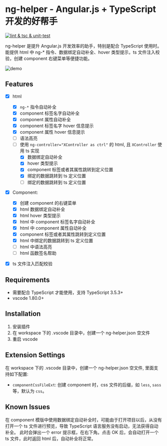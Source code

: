 # ng-helper - Angular.js + TypeScript 开发的好帮手

[![lint & tsc & unit-test](https://github.com/huanguolin/ng-helper/actions/workflows/check.yml/badge.svg)](https://github.com/huanguolin/ng-helper/actions/workflows/check.yml)

ng-helper 是提升 Angular.js 开发效率的助手，特别是配合 TypeScript 使用时。能提供 html 中 ng-* 指令、数据绑定自动补全、hover 类型提示，ts 文件注入校验，创建 component 右键菜单等便捷功能。

![demo](https://raw.githubusercontent.com/huanguolin/ng-helper/main/resources/demo.gif)

## Features

- [x] html
  - [x] `ng-*` 指令自动补全
  - [x] component 标签名字自动补全
  - [x] component 属性自动补全
  - [x] component 标签名字 hover 信息提示
  - [x] component 属性 hover 信息提示
  - [ ] 语法高亮
  - [ ] 使用 `ng-controller="XController as ctrl"` 的 html, 且 `XController` 使用 ts 实现
    - [x] 数据绑定自动补全
    - [x] hover 类型提示
    - [x] component 标签或者其属性跳转到定义位置
    - [x] 绑定的数据跳转到 ts 定义位置
    - [ ] 绑定的数据跳转到 ts 定义位置
- [x] Component:
  - [x] 创建 component 的右键菜单
  - [x] html 数据绑定自动补全
  - [x] html hover 类型提示
  - [x] html 中 component 标签名字自动补全
  - [x] html 中 component 属性自动补全
  - [x] component 标签或者其属性跳转到定义位置
  - [x] html 中绑定的数据跳转到 ts 定义位置
  - [ ] html 中语法高亮
  - [ ] html 函数签名帮助
- [x] ts 文件注入匹配校验


## Requirements

* 需要配合 TypeScript 才能使用，支持 TypeScript 3.5.3+
* vscode 1.80.0+


## Installation

1. 安装插件
2. 在 workspace 下的 .vscode 目录中，创建一个 ng-helper.json 空文件
3. 重启 vscode

## Extension Settings

在 workspace 下的 .vscode 目录中，创建一个 ng-helper.json 空文件, 里面支持如下配置:

* `componentCssFileExt`: 创建 component 时，css 文件的后缀，如 `less`, `sass` 等，默认为 `css`。

## Known Issues

在 component 模版中使用数据绑定自动补全时，可能由于打开项目以后，从没有打开一个 ts 文件进行预览，导致 TypeScript 语言服务没有启动，无法获得自动补全。
此时会弹出一个 error 提示框，在右下角。点击 OK 后，会自动打开一个 ts 文件，此时返回 html 后，自动补全将正常。

